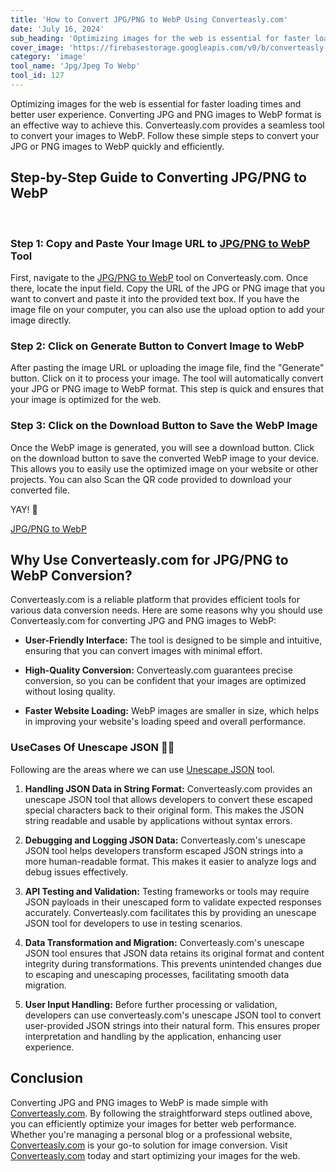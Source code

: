 ```yaml
---
title: 'How to Convert JPG/PNG to WebP Using Converteasly.com'
date: 'July 16, 2024'
sub_heading: 'Optimizing images for the web is essential for faster loading times and better user experience. Converting JPG and PNG images to WebP format is an effective way to achieve this.'
cover_image: 'https://firebasestorage.googleapis.com/v0/b/converteasly-a81f8.appspot.com/o/images%2Fc99e99s58-how-to-convert-jpg-jpeg-png-to-webp.jpg?alt=media&token=e53d8767-2dae-4498-add3-e791995c75c7'
category: 'image'
tool_name: 'Jpg/Jpeg To Webp'
tool_id: 127
---
```


Optimizing images for the web is essential for faster loading times and better user experience. Converting JPG and PNG images to WebP format is an effective way to achieve this. Converteasly.com provides a seamless tool to convert your images to WebP. Follow these simple steps to convert your JPG or PNG images to WebP quickly and efficiently.

## Step-by-Step Guide to Converting JPG/PNG to WebP

<br>

### Step 1: Copy and Paste Your Image URL to [JPG/PNG to WebP](https://www.converteasly.com/uploads/jpgpng-to-webp/127) Tool

First, navigate to the [JPG/PNG to WebP](https://www.converteasly.com/uploads/jpgpng-to-webp/127) tool on Converteasly.com. Once there, locate the input field. Copy the URL of the JPG or PNG image that you want to convert and paste it into the provided text box. If you have the image file on your computer, you can also use the upload option to add your image directly.

### Step 2: Click on Generate Button to Convert Image to WebP

After pasting the image URL or uploading the image file, find the "Generate" button. Click on it to process your image. The tool will automatically convert your JPG or PNG image to WebP format. This step is quick and ensures that your image is optimized for the web.

### Step 3: Click on the Download Button to Save the WebP Image

Once the WebP image is generated, you will see a download button. Click on the download button to save the converted WebP image to your device. This allows you to easily use the optimized image on your website or other projects. You can also Scan the QR code provided to download your converted file.

YAY! 🥳


<a class="btn" href='https://www.converteasly.com/uploads/jpgpng-to-webp/127'>JPG/PNG to WebP</a>


## Why Use Converteasly.com for JPG/PNG to WebP Conversion?

Converteasly.com is a reliable platform that provides efficient tools for various data conversion needs. Here are some reasons why you should use Converteasly.com for converting JPG and PNG images to WebP:

- **User-Friendly Interface:** The tool is designed to be simple and intuitive, ensuring that you can convert images with minimal effort.

- **High-Quality Conversion:** Converteasly.com guarantees precise conversion, so you can be confident that your images are optimized without losing quality.

- **Faster Website Loading:** WebP images are smaller in size, which helps in improving your website's loading speed and overall performance.

### UseCases Of Unescape JSON 🙇‍♀️

Following are the areas where we can use [Unescape JSON](https://www.converteasly.com/uploads/unescape-json/128) tool.

1. **Handling JSON Data in String Format:** Converteasly.com provides an unescape JSON tool that allows developers to convert these escaped special characters back to their original form. This makes the JSON string readable and usable by applications without syntax errors.

2. **Debugging and Logging JSON Data:** Converteasly.com's unescape JSON tool helps developers transform escaped JSON strings into a more human-readable format. This makes it easier to analyze logs and debug issues effectively.

3. **API Testing and Validation:** Testing frameworks or tools may require JSON payloads in their unescaped form to validate expected responses accurately. Converteasly.com facilitates this by providing an unescape JSON tool for developers to use in testing scenarios.

4. **Data Transformation and Migration:** Converteasly.com's unescape JSON tool ensures that JSON data retains its original format and content integrity during transformations. This prevents unintended changes due to escaping and unescaping processes, facilitating smooth data migration.

5. **User Input Handling:** Before further processing or validation, developers can use converteasly.com's unescape JSON tool to convert user-provided JSON strings into their natural form. This ensures proper interpretation and handling by the application, enhancing user experience.

## Conclusion
Converting JPG and PNG images to WebP is made simple with [Converteasly.com](https://www.converteasly.com). By following the straightforward steps outlined above, you can efficiently optimize your images for better web performance. Whether you're managing a personal blog or a professional website, [Converteasly.com](https://www.converteasly.com) is your go-to solution for image conversion. Visit [Converteasly.com](https://www.converteasly.com) today and start optimizing your images for the web.


